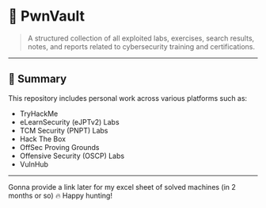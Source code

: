 # 📁 PwnVault

> A structured collection of all exploited labs, exercises, search results, notes, and reports related to cybersecurity training and certifications.

---

## 📝 Summary

This repository includes personal work across various platforms such as:

- TryHackMe
- eLearnSecurity (eJPTv2) Labs
- TCM Security (PNPT) Labs
- Hack The Box
- OffSec Proving Grounds
- Offensive Security (OSCP) Labs
- VulnHub

---
Gonna provide a link later for my excel sheet of solved machines (in 2 months or so)
🔥 Happy hunting!




